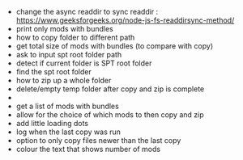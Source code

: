 - change the async readdir to sync readdir : https://www.geeksforgeeks.org/node-js-fs-readdirsync-method/
- print only mods with bundles
- how to copy folder to different path
- get total size of mods with bundles (to compare with copy)
- ask to input spt root folder path
- detect if current folder is SPT root folder
- find the spt root folder
- how to zip up a whole folder
- delete/empty temp folder after copy and zip is complete
-
- get a list of mods with bundles
- allow for the choice of which mods to then copy and zip
- add little loading dots
- log when the last copy was run
- option to only copy files newer than the last copy
- colour the text that shows number of mods

